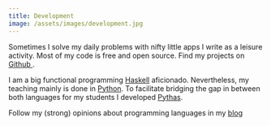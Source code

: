 ```yaml
---
title: Development
image: /assets/images/development.jpg
---
```

Sometimes I solve my daily problems with nifty little apps I write as a leisure activity.
Most of my code is free and open source. Find my projects on <a href="https://github.com/pinselimo">Github <i class="fab fa-github"></i></a>.

I am a big functional programming <a href="https://www.haskell.org/">Haskell</a> aficionado. Nevertheless, my teaching mainly is done in <a href="https://www.python.org/">Python</a>. To facilitate bridging the gap in between both languages for my students I developed <a href="https://github.com/pinselimo/Pythas">Pythas</a>.

Follow my (strong) opinions about programming languages in my <a href="/contents/blog.html">blog</a>

